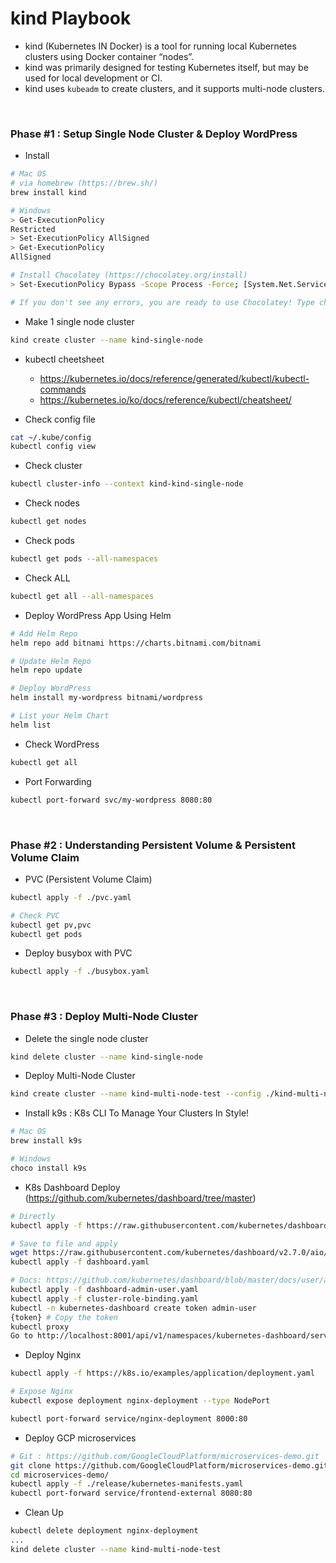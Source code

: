 # kind Playbook

- kind (Kubernetes IN Docker) is a tool for running local Kubernetes clusters using Docker container “nodes”.
- kind was primarily designed for testing Kubernetes itself, but may be used for local development or CI.
- kind uses `kubeadm` to create clusters, and it supports multi-node clusters.

<br/>

### Phase #1 : Setup Single Node Cluster & Deploy WordPress

- Install

```bash
# Mac OS
# via homebrew (https://brew.sh/)
brew install kind
```

```bash
# Windows
> Get-ExecutionPolicy
Restricted
> Set-ExecutionPolicy AllSigned
> Get-ExecutionPolicy
AllSigned

# Install Chocolatey (https://chocolatey.org/install)
> Set-ExecutionPolicy Bypass -Scope Process -Force; [System.Net.ServicePointManager]::SecurityProtocol = [System.Net.ServicePointManager]::SecurityProtocol -bor 3072; iex ((New-Object System.Net.WebClient).DownloadString('https://community.chocolatey.org/install.ps1'))

# If you don't see any errors, you are ready to use Chocolatey! Type choco or choco -?
```

- Make 1 single node cluster

```bash
kind create cluster --name kind-single-node
```

- kubectl cheetsheet

  - <https://kubernetes.io/docs/reference/generated/kubectl/kubectl-commands>
  - <https://kubernetes.io/ko/docs/reference/kubectl/cheatsheet/>

- Check config file

```bash
cat ~/.kube/config
kubectl config view
```

- Check cluster

```bash
kubectl cluster-info --context kind-kind-single-node
```

- Check nodes

```bash
kubectl get nodes
```

- Check pods

```bash
kubectl get pods --all-namespaces
```

- Check ALL

```bash
kubectl get all --all-namespaces
```

- Deploy WordPress App Using Helm

```bash
# Add Helm Repo
helm repo add bitnami https://charts.bitnami.com/bitnami

# Update Helm Repo
helm repo update

# Deploy WordPress
helm install my-wordpress bitnami/wordpress

# List your Helm Chart
helm list
```

- Check WordPress

```bash
kubectl get all
```

- Port Forwarding

```bash
kubectl port-forward svc/my-wordpress 8080:80
```

<br/>

### Phase #2 : Understanding Persistent Volume & Persistent Volume Claim

- PVC (Persistent Volume Claim)

```bash
kubectl apply -f ./pvc.yaml

# Check PVC
kubectl get pv,pvc
kubectl get pods
```

- Deploy busybox with PVC

```bash
kubectl apply -f ./busybox.yaml
```

<br/>

### Phase #3 : Deploy Multi-Node Cluster

- Delete the single node cluster

```bash
kind delete cluster --name kind-single-node
```

- Deploy Multi-Node Cluster

```bash
kind create cluster --name kind-multi-node-test --config ./kind-multi-node-config.yaml
```

- Install k9s : K8s CLI To Manage Your Clusters In Style!

```bash
# Mac OS
brew install k9s

# Windows
choco install k9s
```

- K8s Dashboard Deploy (<https://github.com/kubernetes/dashboard/tree/master>)

```bash
# Directly
kubectl apply -f https://raw.githubusercontent.com/kubernetes/dashboard/v2.0.0-beta8/aio/deploy/recommended.yaml

# Save to file and apply
wget https://raw.githubusercontent.com/kubernetes/dashboard/v2.7.0/aio/deploy/recommended.yaml -O dashboard.yaml
kubectl apply -f dashboard.yaml

# Docs: https://github.com/kubernetes/dashboard/blob/master/docs/user/access-control/creating-sample-user.md
kubectl apply -f dashboard-admin-user.yaml
kubectl apply -f cluster-role-binding.yaml
kubectl -n kubernetes-dashboard create token admin-user
{token} # Copy the token
kubectl proxy
Go to http://localhost:8001/api/v1/namespaces/kubernetes-dashboard/services/https:kubernetes-dashboard:/proxy/

```

- Deploy Nginx

```bash
kubectl apply -f https://k8s.io/examples/application/deployment.yaml

# Expose Nginx
kubectl expose deployment nginx-deployment --type NodePort

kubectl port-forward service/nginx-deployment 8000:80
```

- Deploy GCP microservices

```bash
# Git : https://github.com/GoogleCloudPlatform/microservices-demo.git
git clone https://github.com/GoogleCloudPlatform/microservices-demo.git
cd microservices-demo/
kubectl apply -f ./release/kubernetes-manifests.yaml
kubectl port-forward service/frontend-external 8080:80
```

- Clean Up

```bash
kubectl delete deployment nginx-deployment
...
kind delete cluster --name kind-multi-node-test
```
